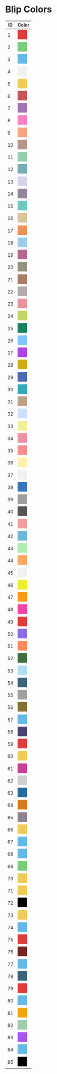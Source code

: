 # Blip Colors

| ID                                        | Color                                                  |
| -------------------------------------------- | ------------------------------------------------------------ |
| 1 | ![](blip_img/color/30px-blipid1.png ':size=50') |
| 2 | ![](blip_img/color/30px-blipid2.png ':size=50') |
| 3 | ![](blip_img/color/30px-blipid3.png ':size=50') |
| 4 | ![](blip_img/color/30px-blipid4.png ':size=50') |
| 5 | ![](blip_img/color/30px-blipid5.png ':size=50') |
| 6 | ![](blip_img/color/30px-blipid6.png ':size=50') |
| 7 | ![](blip_img/color/30px-blipid7.png ':size=50') |
| 8 | ![](blip_img/color/30px-blipid8.png ':size=50') |
| 9 | ![](blip_img/color/30px-blipid9.png ':size=50') |
| 10 | ![](blip_img/color/30px-blipid10.png ':size=50') |
| 11 | ![](blip_img/color/30px-blipid11.png ':size=50') |
| 12 | ![](blip_img/color/30px-blipid12.png ':size=50') |
| 13 | ![](blip_img/color/30px-blipid13.png ':size=50') |
| 14 | ![](blip_img/color/30px-blipid14.png ':size=50') |
| 15 | ![](blip_img/color/30px-blipid15.png ':size=50') |
| 16 | ![](blip_img/color/30px-blipid16.png ':size=50') |
| 17 | ![](blip_img/color/30px-blipid17.png ':size=50') |
| 18 | ![](blip_img/color/30px-blipid18.png ':size=50') |
| 19 | ![](blip_img/color/30px-blipid19.png ':size=50') |
| 20 | ![](blip_img/color/30px-blipid20.png ':size=50') |
| 21 | ![](blip_img/color/30px-blipid21.png ':size=50') |
| 22 | ![](blip_img/color/30px-blipid22.png ':size=50') |
| 23 | ![](blip_img/color/30px-blipid23.png ':size=50') |
| 24 | ![](blip_img/color/30px-blipid24.png ':size=50') |
| 25 | ![](blip_img/color/30px-blipid25.png ':size=50') |
| 26 | ![](blip_img/color/30px-blipid26.png ':size=50') |
| 27 | ![](blip_img/color/30px-blipid27.png ':size=50') |
| 28 | ![](blip_img/color/30px-blipid28.png ':size=50') |
| 29 | ![](blip_img/color/30px-blipid29.png ':size=50') |
| 30 | ![](blip_img/color/30px-blipid30.png ':size=50') |
| 31 | ![](blip_img/color/30px-blipid31.png ':size=50') |
| 32 | ![](blip_img/color/30px-blipid32.png ':size=50') |
| 33 | ![](blip_img/color/30px-blipid33.png ':size=50') |
| 34 | ![](blip_img/color/30px-blipid34.png ':size=50') |
| 35 | ![](blip_img/color/30px-blipid35.png ':size=50') |
| 36 | ![](blip_img/color/30px-blipid36.png ':size=50') |
| 37 | ![](blip_img/color/30px-blipid37.png ':size=50') |
| 38 | ![](blip_img/color/30px-blipid38.png ':size=50') |
| 39 | ![](blip_img/color/30px-blipid39.png ':size=50') |
| 40 | ![](blip_img/color/30px-blipid40.png ':size=50') |
| 41 | ![](blip_img/color/30px-blipid41.png ':size=50') |
| 42 | ![](blip_img/color/30px-blipid42.png ':size=50') |
| 43 | ![](blip_img/color/30px-blipid43.png ':size=50') |
| 44 | ![](blip_img/color/30px-blipid44.png ':size=50') |
| 45 | ![](blip_img/color/30px-blipid45.png ':size=50') |
| 46 | ![](blip_img/color/30px-blipid46.png ':size=50') |
| 47 | ![](blip_img/color/30px-blipid47.png ':size=50') |
| 48 | ![](blip_img/color/30px-blipid48.png ':size=50') |
| 49 | ![](blip_img/color/30px-blipid49.png ':size=50') |
| 50 | ![](blip_img/color/30px-blipid50.png ':size=50') |
| 51 | ![](blip_img/color/30px-blipid51.png ':size=50') |
| 52 | ![](blip_img/color/30px-blipid52.png ':size=50') |
| 53 | ![](blip_img/color/30px-blipid53.png ':size=50') |
| 54 | ![](blip_img/color/30px-blipid54.png ':size=50') |
| 55 | ![](blip_img/color/30px-blipid55.png ':size=50') |
| 56 | ![](blip_img/color/30px-blipid56.png ':size=50') |
| 57 | ![](blip_img/color/30px-blipid57.png ':size=50') |
| 58 | ![](blip_img/color/30px-blipid58.png ':size=50') |
| 59 | ![](blip_img/color/30px-blipid59.png ':size=50') |
| 60 | ![](blip_img/color/30px-blipid60.png ':size=50') |
| 61 | ![](blip_img/color/30px-blipid61.png ':size=50') |
| 62 | ![](blip_img/color/30px-blipid62.png ':size=50') |
| 63 | ![](blip_img/color/30px-blipid63.png ':size=50') |
| 64 | ![](blip_img/color/30px-blipid64.png ':size=50') |
| 65 | ![](blip_img/color/30px-blipid65.png ':size=50') |
| 66 | ![](blip_img/color/30px-blipid66.png ':size=50') |
| 67 | ![](blip_img/color/30px-blipid67.png ':size=50') |
| 68 | ![](blip_img/color/30px-blipid68.png ':size=50') |
| 69 | ![](blip_img/color/30px-blipid69.png ':size=50') |
| 70 | ![](blip_img/color/30px-blipid70.png ':size=50') |
| 71 | ![](blip_img/color/30px-blipid71.png ':size=50') |
| 72 | ![](blip_img/color/30px-blipid72.png ':size=50') |
| 73 | ![](blip_img/color/30px-blipid73.png ':size=50') |
| 74 | ![](blip_img/color/30px-blipid74.png ':size=50') |
| 75 | ![](blip_img/color/30px-blipid75.png ':size=50') |
| 76 | ![](blip_img/color/30px-blipid76.png ':size=50') |
| 77 | ![](blip_img/color/30px-blipid77.png ':size=50') |
| 78 | ![](blip_img/color/30px-blipid78.png ':size=50') |
| 79 | ![](blip_img/color/30px-blipid79.png ':size=50') |
| 80 | ![](blip_img/color/30px-blipid80.png ':size=50') |
| 81 | ![](blip_img/color/30px-blipid81.png ':size=50') |
| 82 | ![](blip_img/color/30px-blipid82.png ':size=50') |
| 83 | ![](blip_img/color/30px-blipid83.png ':size=50') |
| 84 | ![](blip_img/color/30px-blipid84.png ':size=50') |
| 85 | ![](blip_img/color/30px-blipid85.png ':size=50') |
